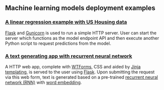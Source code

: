 ## Machine learning models deployment examples

### [A linear regression example with US Housing data](https://github.com/tirthajyoti/Machine-Learning-with-Python/tree/master/Deployment/Linear_regression)
[Flask](http://flask.pocoo.org/) and [Gunicorn](https://gunicorn.org/) is used to run a simple HTTP server. User can start the server which functions as the model endpoint API and then execute another Python script to request predictions from the model.

### [A text generating app with recurrent neural network](https://github.com/tirthajyoti/Machine-Learning-with-Python/tree/master/Deployment/rnn_app)
A HTTP web app, complete with [WTForms](https://wtforms.readthedocs.io/en/stable/crash_course.html), CSS and aided by [Jinja templating](http://jinja.pocoo.org/docs/2.10/), is served to the user using [Flask](http://flask.pocoo.org/). Upon submitting the request via this web form, text is generated based on a pre-trained [recurrent neural network (RNN)](https://skymind.ai/wiki/lstm) with [word embedding](http://deeplearning.net/tutorial/rnnslu.html).
